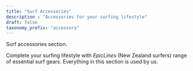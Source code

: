 ```yaml
---
title: "Surf Accessories"
description : "Accessories for your surfing lifestyle"
draft: false
taxonomy_prefix: "accessory"
---
```


Surf accessories section.

Complete your surfing lifestyle with _EpicLines_ (New Zealand surfers) range of essential surf gears. Everything in this section is used by us.
